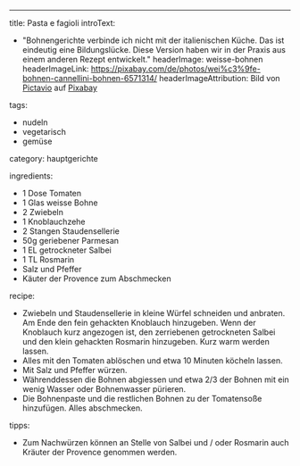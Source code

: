 ---
title: Pasta e fagioli
introText:
  - "Bohnengerichte verbinde ich nicht mit der italienischen Küche. Das ist eindeutig eine Bildungslücke. Diese Version haben wir in der Praxis aus einem anderen Rezept entwickelt."
headerImage: weisse-bohnen
headerImageLink: https://pixabay.com/de/photos/wei%c3%9fe-bohnen-cannellini-bohnen-6571314/
headerImageAttribution: Bild von <a href="https://pixabay.com/de/users/pictavio-1923348/?utm_source=link-attribution&amp;utm_medium=referral&amp;utm_campaign=image&amp;utm_content=6571314">Pictavio</a> auf <a href="https://pixabay.com/de//?utm_source=link-attribution&amp;utm_medium=referral&amp;utm_campaign=image&amp;utm_content=6571314">Pixabay</a>

tags:
  - nudeln
  - vegetarisch
  - gemüse

category: hauptgerichte

ingredients:
  - 1 Dose Tomaten
  - 1 Glas weisse Bohne
  - 2 Zwiebeln
  - 1 Knoblauchzehe
  - 2 Stangen Staudensellerie
  - 50g geriebener Parmesan
  - 1 EL getrockneter Salbei
  - 1 TL Rosmarin
  - Salz und Pfeffer
  - Käuter der Provence zum Abschmecken

recipe:
  - Zwiebeln und Staudensellerie in kleine Würfel schneiden und anbraten. Am Ende den fein gehackten Knoblauch hinzugeben. Wenn der Knoblauch kurz angezogen ist, den zerriebenen getrockneten Salbei und den klein gehackten Rosmarin hinzugeben. Kurz warm werden lassen.
  - Alles mit den Tomaten ablöschen und etwa 10 Minuten köcheln lassen.
  - Mit Salz und Pfeffer würzen.
  - Währenddessen die Bohnen abgiessen und etwa 2/3 der Bohnen mit ein wenig Wasser oder Bohnenwasser pürieren.
  - Die Bohnenpaste und die restlichen Bohnen zu der Tomatensoße hinzufügen. Alles abschmecken.

tipps:
  - Zum Nachwürzen können an Stelle von Salbei und / oder Rosmarin auch Kräuter der Provence genommen werden.
